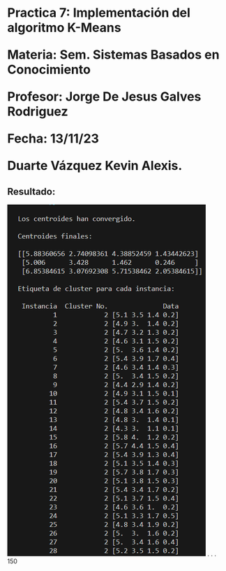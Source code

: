 <h1>Practica 7: Implementación del algoritmo K-Means

Materia: Sem. Sistemas Basados en Conocimiento

Profesor: Jorge De Jesus Galves Rodriguez

Fecha: 13/11/23

Duarte Vázquez Kevin Alexis. </h1>

<h2> Resultado:</h2>
<img src="K-Means/Resultado.png">
.
.
.
150



